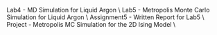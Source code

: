 Lab4 - MD Simulation for Liquid Argon \\
Lab5 - Metropolis Monte Carlo Simulation for Liquid Argon \\
Assignment5 - Written Report for Lab5 \\
Project - Metropolis MC Simulation for the 2D Ising Model \\
